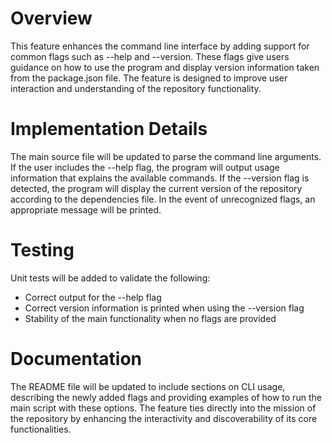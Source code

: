 # Overview
This feature enhances the command line interface by adding support for common flags such as --help and --version. These flags give users guidance on how to use the program and display version information taken from the package.json file. The feature is designed to improve user interaction and understanding of the repository functionality.

# Implementation Details
The main source file will be updated to parse the command line arguments. If the user includes the --help flag, the program will output usage information that explains the available commands. If the --version flag is detected, the program will display the current version of the repository according to the dependencies file. In the event of unrecognized flags, an appropriate message will be printed.

# Testing
Unit tests will be added to validate the following:
- Correct output for the --help flag
- Correct version information is printed when using the --version flag
- Stability of the main functionality when no flags are provided

# Documentation
The README file will be updated to include sections on CLI usage, describing the newly added flags and providing examples of how to run the main script with these options. The feature ties directly into the mission of the repository by enhancing the interactivity and discoverability of its core functionalities.